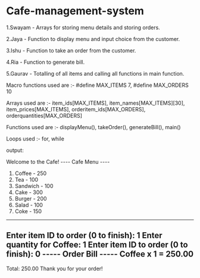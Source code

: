 # Cafe-management-system
1.Swayam - Arrays for storing menu details and storing orders.

2.Jaya - Function to display menu and input choice from the customer.

3.Ishu - Function to take an order from the customer.

4.Ria - Function to generate bill.

5.Gaurav - Totalling of all items and calling all functions in main function.

Macro functions used are :- #define MAX_ITEMS 7, #define MAX_ORDERS 10

Arrays used are :- item_ids[MAX_ITEMS], item_names[MAX_ITEMS][30], item_prices[MAX_ITEMS], orderitem_ids[MAX_ORDERS], orderquantities[MAX_ORDERS] 

Functions used are :- displayMenu(), takeOrder(), generateBill(), main()

Loops used :- for, while 


output:



Welcome to the Cafe!
---- Cafe Menu ----
1. Coffee - 250
2. Tea - 100
3. Sandwich - 100
4. Cake - 300
5. Burger - 200
6. Salad - 100
7. Coke - 150
-------------------
Enter item ID to order (0 to finish): 1
Enter quantity for Coffee: 1
Enter item ID to order (0 to finish): 0
----- Order Bill -----
Coffee x 1 = 250.00
----------------------
Total: 250.00
Thank you for your order!
